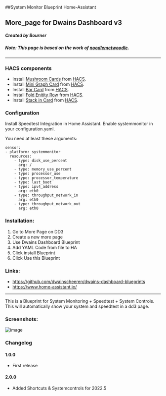 ##System Monitor Blueprint Home-Assistant
## More_page for Dwains Dashboard v3
##### Created by Bourner
##### Note: This page is based on the work of [noodlemctwoodle](https://github.com/noodlemctwoodle). 
---

### HACS components

- Install [Mushroom Cards](https://github.com/piitaya/lovelace-mushroom) from [HACS](https://hacs.xyz).
- Install [Mini Graph Card](https://github.com/kalkih/mini-graph-card) from [HACS](https://hacs.xyz).
- Install [Bar Card](https://github.com/custom-cards/bar-card) from [HACS](https://hacs.xyz).
- Install [Fold Enitity Row](https://github.com/thomasloven/lovelace-fold-entity-row) from [HACS](https://hacs.xyz). 
- Install [Stack in Card](https://github.com/custom-cards/stack-in-card) from [HACS](https://hacs.xyz). 

### Configuration

Install Speedtest Integration in Home Assistant. 
Enable systemmonitor in your configuration.yaml.

You need at least these arguments:

```
sensor:
- platform: systemmonitor
  resources:
    - type: disk_use_percent
      arg: / 
    - type: memory_use_percent      
    - type: processor_use     
    - type: processor_temperature
    - type: last_boot
    - type: ipv4_address
      arg: eth0
    - type: throughput_network_in
      arg: eth0
    - type: throughput_network_out
      arg: eth0   
```      



### Installation: 
  
1.  Go to More Page on DD3
2.  Create a new more page
3.  Use Dwains Dashboard Blueprint
4.  Add YAML Code from file to HA
5.  Click install Blueprint
6.  Click Use this Blueprint


### Links:
* https://github.com/dwainscheeren/dwains-dashboard-blueprints
* https://www.home-assistant.io/

---

This is a Blueprint for System Monitoring + Speedtest + System Controls.
This will automatically show your system and speedtest in a dd3 page.

### Screenshots:

![image](https://user-images.githubusercontent.com/64064679/167079943-fa9571ef-1180-4c49-a8ab-ad4caa2f5a89.png)

### Changelog
#### 1.0.0
- First release
#### 2.0.0
- Added Shortcuts & Systemcontrols for 2022.5



